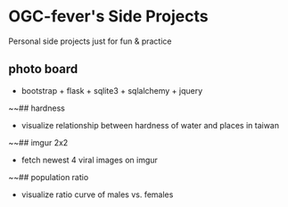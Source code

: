 # OGC-fever's Side Projects

Personal side projects just for fun & practice

## photo board
- bootstrap + flask + sqlite3 + sqlalchemy + jquery

~~## hardness
- visualize relationship between hardness of water and places in taiwan

~~## imgur 2x2
- fetch newest 4 viral images on imgur

~~## population ratio
- visualize ratio curve of males vs. females